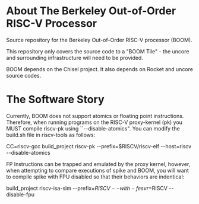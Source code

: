 About The Berkeley Out-of-Order RISC-V Processor
================================================

Source repository for the Berkeley Out-of-Order RISC-V processor (BOOM).

This repository only covers the source code to a "BOOM Tile" - the uncore and
surrounding infrastructure will need to be provided.

BOOM depends on the Chisel project. It also depends on Rocket and uncore source
codes.

The Software Story
==================

Currently, BOOM does not support atomics or floating point instructions.
Therefore, when running programs on the RISC-V proxy-kernel (pk) you MUST
compile riscv-pk using ``--disable-atomics".  You can modify the build.sh file
in riscv-tools as follows:


   CC=riscv-gcc build_project riscv-pk --prefix=$RISCV/riscv-elf --host=riscv --disable-atomics

FP Instructions can be trapped and emulated by the proxy kernel, however, when
attempting to compare executions of spike and BOOM, you will want to compile
spike with FPU disabled so that their behaviors are indentical:

   build_project riscv-isa-sim --prefix=$RISCV --with-fesvr=$RISCV --disable-fpu


